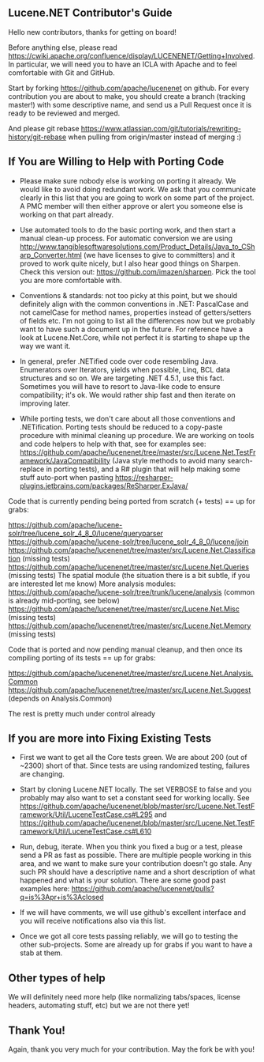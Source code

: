 Lucene.NET Contributor's Guide
---
Hello new contributors, thanks for getting on board!

Before anything else, please read
<https://cwiki.apache.org/confluence/display/LUCENENET/Getting+Involved>. In
particular, we will need you to have an ICLA with Apache and to feel
comfortable with Git and GitHub.

Start by forking <https://github.com/apache/lucenenet> on github. For every
contribution you are about to make, you should create a branch (tracking
master!) with some descriptive name, and send us a Pull Request once it is
ready to be reviewed and merged.

And please git rebase
<https://www.atlassian.com/git/tutorials/rewriting-history/git-rebase> when
pulling from origin/master instead of merging :)

If You are Willing to Help with Porting Code
---

* Please make sure nobody else is working on porting it already. We would
like to avoid doing redundant work. We ask that you communicate clearly in
this list that you are going to work on some part of the project. A PMC
member will then either approve or alert you someone else is working on
that part already.

* Use automated tools to do the basic porting work, and then start a manual
clean-up process. For automatic conversion we are using
<http://www.tangiblesoftwaresolutions.com/Product_Details/Java_to_CSharp_Converter.html>
(we have licenses to give to committers) and it proved to work quite
nicely, but I also hear good things on Sharpen. Check this version out:
<https://github.com/imazen/sharpen>. Pick the tool you are more comfortable
with.

* Conventions & standards: not too picky at this point, but we should
definitely align with the common conventions in .NET: PascalCase and not
camelCase for method names, properties instead of getters/setters of fields
etc. I'm not going to list all the differences now but we probably want to
have such a document up in the future. For reference have a look at
Lucene.Net.Core, while not perfect it is starting to shape up the way we
want it.

* In general, prefer .NETified code over code resembling Java. Enumerators
over Iterators, yields when possible, Linq, BCL data structures and so on.
We are targeting .NET 4.5.1, use this fact. Sometimes you will have to
resort to Java-like code to ensure compatibility; it's ok. We would rather
ship fast and then iterate on improving later.

* While porting tests, we don't care about all those conventions and
.NETification. Porting tests should be reduced to a copy-paste procedure
with minimal cleaning up procedure. We are working on tools and code
helpers to help with that, see for examples see:
<https://github.com/apache/lucenenet/tree/master/src/Lucene.Net.TestFramework/JavaCompatibility>
(Java style methods to avoid many search-replace in porting tests), and a
R# plugin that will help making some stuff auto-port when pasting
<https://resharper-plugins.jetbrains.com/packages/ReSharper.ExJava/>

Code that is currently pending being ported from scratch (+ tests) == up
for grabs:

<https://github.com/apache/lucene-solr/tree/lucene_solr_4_8_0/lucene/queryparser>
<https://github.com/apache/lucene-solr/tree/lucene_solr_4_8_0/lucene/join>
<https://github.com/apache/lucenenet/tree/master/src/Lucene.Net.Classification>
(missing tests)
<https://github.com/apache/lucenenet/tree/master/src/Lucene.Net.Queries>
(missing tests)
The spatial module (the situation there is a bit subtle, if you are
interested let me know)
More analysis modules:
<https://github.com/apache/lucene-solr/tree/trunk/lucene/analysis> (common is
already mid-porting, see below)
<https://github.com/apache/lucenenet/tree/master/src/Lucene.Net.Misc>
(missing tests)
<https://github.com/apache/lucenenet/tree/master/src/Lucene.Net.Memory>
(missing tests)

Code that is ported and now pending manual cleanup, and then once its
compiling porting of its tests == up for grabs:

<https://github.com/apache/lucenenet/tree/master/src/Lucene.Net.Analysis.Common>
<https://github.com/apache/lucenenet/tree/master/src/Lucene.Net.Suggest>
(depends on Analysis.Common)

The rest is pretty much under control already

If you are more into Fixing Existing Tests
---

* First we want to get all the Core tests green. We are about 200 (out of
~2300) short of that. Since tests are using randomized testing, failures
are changing.

* Start by cloning Lucene.NET locally. The set VERBOSE to false and you
probably may also want to set a constant seed for working locally. See
<https://github.com/apache/lucenenet/blob/master/src/Lucene.Net.TestFramework/Util/LuceneTestCase.cs#L295>
and
<https://github.com/apache/lucenenet/blob/master/src/Lucene.Net.TestFramework/Util/LuceneTestCase.cs#L610>

* Run, debug, iterate. When you think you fixed a bug or a test, please
send a PR as fast as possible. There are multiple people working in this
area, and we want to make sure your contribution doesn't go stale. Any such
PR should have a descriptive name and a short description of what happened
and what is your solution. There are some good past examples here:
<https://github.com/apache/lucenenet/pulls?q=is%3Apr+is%3Aclosed>

* If we will have comments, we will use github's excellent interface and
you will receive notifications also via this list.

* Once we got all core tests passing reliably, we will go to testing the
other sub-projects. Some are already up for grabs if you want to have a
stab at them.

Other types of help
---

We will definitely need more help (like normalizing tabs/spaces, license
headers, automating stuff, etc) but we are not there yet!

Thank You!
---

Again, thank you very much for your contribution. May the fork be with you!